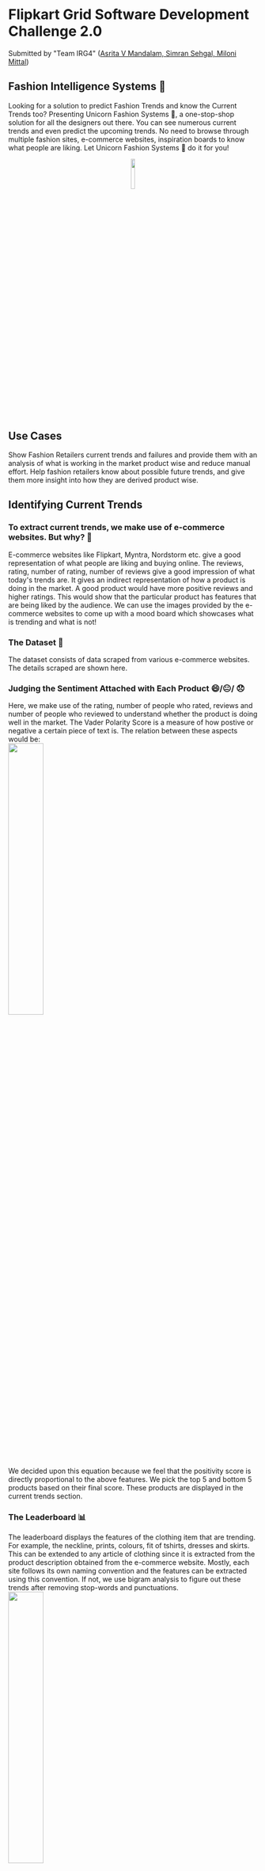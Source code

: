 # Flipkart Grid Software Development Challenge 2.0
Submitted by "Team IRG4" (<a href="https://github.com/avmand">Asrita V Mandalam,</a><a href="https://github.com/sehgal-simran"> Simran Sehgal,</a><a href="https://github.com/milonimittal"> Miloni Mittal</a>)
## Fashion Intelligence Systems :tshirt:
Looking for a solution to predict Fashion Trends and know the Current Trends too? Presenting Unicorn Fashion Systems :unicorn:, a one-stop-shop solution for all the designers out there. You can see numerous current trends and even predict the upcoming trends. No need to browse through multiple fashion sites, e-commerce websites, inspiration boards to know what people are liking. Let Unicorn Fashion Systems :unicorn: do it for you!
<br>
  <p align="center"><img src="https://github.com/avmand/GriD_Fashion/blob/master/images/logo2.png" width=12.5%></p><br>
  
## Use Cases
Show Fashion Retailers current trends and failures and provide them with an analysis of what is working in the market product wise and reduce manual effort. Help fashion retailers know about possible future trends, and give them more insight into how they are derived product wise.
  
## Identifying Current Trends
### To extract current trends, we make use of e-commerce websites. But why? :iphone:
E-commerce websites like Flipkart, Myntra, Nordstorm etc. give a good representation of what people are liking and buying online. The reviews, rating, number of rating, number of reviews give a good impression of what today's trends are. It gives an indirect representation of how a product is doing in the market. A good product would have more positive reviews and higher ratings. This would show that the particular product has features that are being liked by the audience. We can use the images provided by the e-commerce websites to come up with a mood board which showcases what is trending and what is not!

### The Dataset  :page_facing_up:
The dataset consists of data scraped from various e-commerce websites. The details scraped are shown here. <image>  
  

### Judging the Sentiment Attached with Each Product :smile:/:neutral_face:/ :disappointed:
Here, we make use of the rating, number of people who rated, reviews and number of people who reviewed to understand whether the product is doing well in the market. The Vader Polarity Score <MIT link> is a measure of how postive or negative a certain piece of text is. The relation between these aspects would be:<br>
  <img src="https://github.com/avmand/GriD_Fashion/blob/master/images/3.png" width=37.5%><br>
We decided upon this equation because we feel that the positivity score is directly proportional to the above features. We pick the top 5 and bottom 5 products based on their final score. These products are displayed in the current trends section.
  
### The Leaderboard :bar_chart:
The leaderboard displays the features of the clothing item that are trending. For example, the neckline, prints, colours, fit of tshirts, dresses and skirts. This can be extended to any article of clothing since it is extracted from the product description obtained from the e-commerce website.
Mostly, each site follows its own naming convention and the features can be extracted using this convention. If not, we use bigram analysis to figure out these trends after removing stop-words and punctuations. 
<br><img src="https://github.com/avmand/GriD_Fashion/blob/master/images/4.png" width=37.5%><br>
 

  
### Concepts and Tech Stack Used :computer:
The concepts and tech stack used here are: 
- Web scraping (Python)
- Natural Language Processing (Python)<br>
  a. Sentiment Analysis<br>
  b. Bigram Analysis
- Data Visualizations (Flask APIs, d3.js)
<br><img src="https://github.com/avmand/GriD_Fashion/blob/master/images/1.png" width=37.5%><br>

### The Modules :beginner:
<complete later>


## Predicting Future Trends
### The Dataset :page_facing_up:
Future trends are guided by what celebrities wear, what is shown in high-end magazines like Vogue and what is being shown in fashion blogs like Fashion Vignette. The trends guided by celebrities can be obtained using their Instagram<image> handles and similarly, scraping blogs and online magazines. We believe that celebrities have the power to influence the fashion trends of the future. <example> We scrape only images of these sources and use them to predict the future trends.

### Deep Learning :snake:
We make use of the Convolutional Neural Networks (CNNs) to extract the different clothing items worn by the person in the image. We then split it into its categories accordingly. After that, we use Generative Adversial Networks (GANs) to envision the future trends in that category. We also use the Deep Dream Model to make inspiration boards for future trends. 

### Concepts and Tech Stack Used :computer:
The concepts and tech stack used here are: 
- Web scraping (Python)
- Convolutional Neural Networks (CNNs)
- Generative Adversial Networks (GANs)
- Trendifying Model (based on DeepDream)
<br><img src="https://github.com/avmand/GriD_Fashion/blob/master/images/2.png" width=37.5% align="center"><br>
### The Modules :beginner:
Predicting future trends is based on the following pipeline:
- <b> Webscraper-1 </b>: 
A huge majority of future trends are adopted from what clothing items celebrities endorse. We implemented an instagram scraping module in python to get the latest brand endorsements by instagram influencers to use as input for our Trendifying Model stage later on.<br>
 <b>  a. Input: </b>   List of instagram profiles to scrape from <br>
 <b>  b. Output: </b>  Recent fashion endorsment images from user profiles <br>
 <b>  c. Code: </b> <br>
 
- <b> Webscraper-2 </b>: 
We also implemented a google images scraper to scrape images from the internet according to a given query to generate a dataset to train our CNN Classifier. <br>
 <b> a. Input: </b> list of queris of images to scrape <br>
 <b> b. Output: </b> Images <br>
 <b> c. Code:</b> GriD_Fashion/FutureTrends/GoogleImagesScraper/scrapeImages.py <br>
  
- <b> CNNs:</b>

- <b> GANS: </b><br>
Generative Adversial Networks consist of 2 neural network models: the generator and the discriminator. The Fashion GAN we implemented learns from a dataset of trendy images (tshirts, skirts and dresses) and generates its own image with a minimum discriminator loss of 0.084. The Generator and the discriminator is made of 7 layers and 6 layers with a leaky RELU activation to avoid the vanishing gradient descent problem. <br>
 <b> a. Input: </b>  Subset of Myntra Dataset: Tshirts (500), Dresses (434), Skirts (128) to train <br>
<b>  b. Output: </b> Images generated by the model as a prediction of future trends (Present in static/img/{dress_images, skirt_images, tshirt_images} <br>
<b>  c. Code: </b>   FutureTrends/fashion_gan.py which uses numpy files for training dataset (resized from original dataset). Numpy Files are present in FutureTrends folder <br>

- <b>Trendifying Model</b>:
GANs, though quite accurate and state of the art, are constrained due to the heavy computation power required and large dataset requirements. To get a closer look into how a neural network looks at a dataset of trendy images, we adopted the DeepDream model to trendify certain images. The DeepDream concept increases activations of certain layers so that it exemplifies the features that the certain layer uses to calculate outputs. We adopted the pretrained VGG16 image classifier for this purpose and chose the layer that we thought influenced trend the most by experimentation. <br>
 <b> a. Input:</b> An image which depicts a future trend. <br>
 <b> b. Output:</b> A trendified image <br>
 <b> c. Code:</b> FutureTrends/Trendified.py (Pls change the address of the image you want to use in the code before running)<br>
